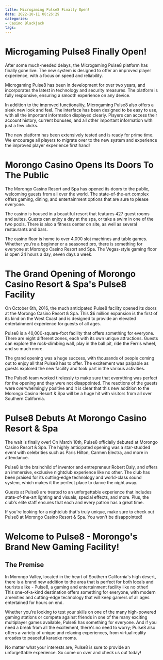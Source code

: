 ```yaml
---
title: Microgaming Pulse8 Finally Open!
date: 2022-10-11 00:26:29
categories:
- Casino Blackjack
tags:
---
```



#  Microgaming Pulse8 Finally Open!

After some much-needed delays, the Microgaming Pulse8 platform has finally gone live. The new system is designed to offer an improved player experience, with a focus on speed and reliability.

Microgaming Pulse8 has been in development for over two years, and incorporates the latest in technology and security measures. The platform is fully responsive, ensuring a smooth experience on any device.

In addition to the improved functionality, Microgaming Pulse8 also offers a sleek new look and feel. The interface has been designed to be easy to use, with all the important information displayed clearly. Players can access their account history, current bonuses, and all other important information with just a few clicks.

The new platform has been extensively tested and is ready for prime time. We encourage all players to migrate over to the new system and experience the improved player experience first hand!

#  Morongo Casino Opens Its Doors To The Public

The Morongo Casino Resort and Spa has opened its doors to the public, welcoming guests from all over the world. The state-of-the-art complex offers gaming, dining, and entertainment options that are sure to please everyone.

The casino is housed in a beautiful resort that features 427 guest rooms and suites. Guests can enjoy a day at the spa, or take a swim in one of the two pools. There is also a fitness center on site, as well as several restaurants and bars.

The casino floor is home to over 4,000 slot machines and table games. Whether you're a beginner or a seasoned pro, there is something for everyone at Morongo Casino Resort and Spa. The Vegas-style gaming floor is open 24 hours a day, seven days a week.

#  The Grand Opening of Morongo Casino Resort & Spa's Pulse8 Facility

On October 6th, 2016, the much anticipated Pulse8 facility opened its doors at the Morongo Casino Resort & Spa. This $6 million expansion is the first of its kind on the West Coast and is designed to provide an elevated entertainment experience for guests of all ages.

Pulse8 is a 40,000-square-foot facility that offers something for everyone. There are eight different zones, each with its own unique attractions. Guests can explore the rock-climbing wall, play in the ball pit, ride the Ferris wheel, and so much more.

The grand opening was a huge success, with thousands of people coming out to enjoy all that Pulse8 has to offer. The excitement was palpable as guests explored the new facility and took part in the various activities.

The Pulse8 team worked tirelessly to make sure that everything was perfect for the opening and they were not disappointed. The reactions of the guests were overwhelmingly positive and it is clear that this new addition to the Morongo Casino Resort & Spa will be a huge hit with visitors from all over Southern California.

#  Pulse8 Debuts At Morongo Casino Resort & Spa

The wait is finally over! On March 10th, Pulse8 officially debuted at Morongo Casino Resort & Spa. The highly anticipated opening was a star-studded event with celebrities such as Paris Hilton, Carmen Electra, and more in attendance.

Pulse8 is the brainchild of inventor and entrepreneur Robert Daly, and offers an immersive, exclusive nightclub experience like no other. The club has been praised for its cutting-edge technology and world-class sound system, which makes it the perfect place to dance the night away.

Guests at Pulse8 are treated to an unforgettable experience that includes state-of-the-art lighting and visuals, special effects, and more. Plus, the club's elite staff ensures that each and every patron has a great time.

If you're looking for a nightclub that's truly unique, make sure to check out Pulse8 at Morongo Casino Resort & Spa. You won't be disappointed!

#  Welcome to Pulse8 - Morongo's Brand New Gaming Facility!

## The Premise

In Morongo Valley, located in the heart of Southern California's high desert, there is a brand new addition to the area that is perfect for both locals and tourists alike - Pulse8, a gaming and entertainment facility like no other! This one-of-a-kind destination offers something for everyone, with modern amenities and cutting-edge technology that will keep gamers of all ages entertained for hours on end.

Whether you're looking to test your skills on one of the many high-powered gaming stations or compete against friends in one of the many exciting multiplayer games available, Pulse8 has something for everyone. And if you need a break from all the excitement, there's no need to worry; Pulse8 also offers a variety of unique and relaxing experiences, from virtual reality arcades to peaceful karaoke rooms.

No matter what your interests are, Pulse8 is sure to provide an unforgettable experience. So come on over and check us out today!